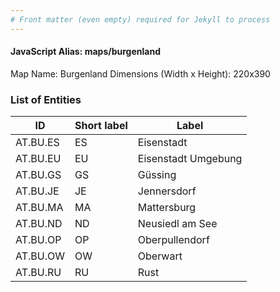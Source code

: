 ```yaml
---
# Front matter (even empty) required for Jekyll to process
---
```


#### JavaScript Alias: maps/burgenland

Map Name: Burgenland
Dimensions (Width x Height): 220x390





### List of Entities

ID | Short label | Label
---|---|---|
AT.BU.ES|ES|Eisenstadt
AT.BU.EU|EU|Eisenstadt Umgebung
AT.BU.GS|GS|Güssing
AT.BU.JE|JE|Jennersdorf
AT.BU.MA|MA|Mattersburg
AT.BU.ND|ND|Neusiedl am See
AT.BU.OP|OP|Oberpullendorf
AT.BU.OW|OW|Oberwart
AT.BU.RU|RU|Rust

